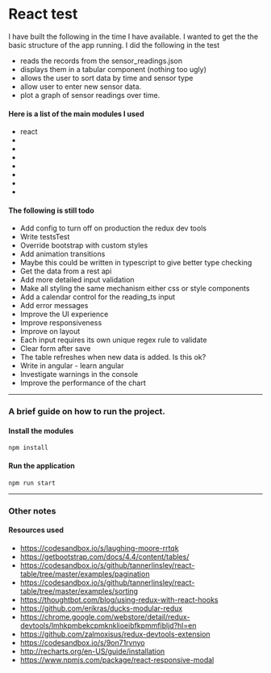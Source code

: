 # React test

I have built the following in the time I have available.
I wanted to get the the basic structure of the app running.
I did the following in the test
 - reads the records from the sensor_readings.json
 - displays them in a tabular component (nothing too ugly)
 - allows the user to sort data by time and sensor type
 - allow user to enter new sensor data.
 - plot a graph of sensor readings over time.

 #### Here is a list of the main modules I used
 - react
-
-
-
-
-
-
-

#### The following is still todo
- Add config to turn off on production the redux dev tools
- Write testsTest
- Override bootstrap with custom styles
- Add animation transitions
- Maybe this could be written in typescript to give better type checking
- Get the data from a rest api
- Add more detailed input validation
- Make all styling the same mechanism either css or style components
- Add a calendar control for the reading_ts input
- Add error messages
- Improve the UI experience
- Improve responsiveness
- Improve on layout
- Each input requires its own unique regex rule to validate
- Clear form after save
- The table refreshes when new data is added. Is this ok?
- Write in angular - learn angular
- Investigate warnings in the console
- Improve the performance of the chart


-----------
### A brief guide on how to run the project.

#### Install the modules
``` 
npm install
```

#### Run the application
``` 
npm run start
```

-----------
### Other notes
 #### Resources used
- https://codesandbox.io/s/laughing-moore-rrtqk
- https://getbootstrap.com/docs/4.4/content/tables/
- https://codesandbox.io/s/github/tannerlinsley/react-table/tree/master/examples/pagination
- https://codesandbox.io/s/github/tannerlinsley/react-table/tree/master/examples/sorting
- https://thoughtbot.com/blog/using-redux-with-react-hooks
- https://github.com/erikras/ducks-modular-redux
- https://chrome.google.com/webstore/detail/redux-devtools/lmhkpmbekcpmknklioeibfkpmmfibljd?hl=en
- https://github.com/zalmoxisus/redux-devtools-extension
- https://codesandbox.io/s/9on71rvnyo
- http://recharts.org/en-US/guide/installation
- https://www.npmjs.com/package/react-responsive-modal
